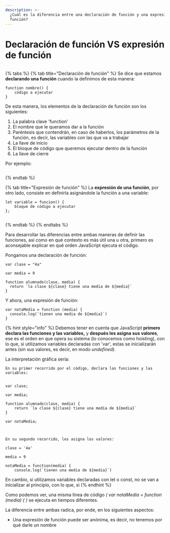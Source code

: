 ```yaml
---
description: >-
  ¿Cuál es la diferencia entre una declaración de función y una expresión de
  función?
---
```


# Declaración de función VS expresión de función

<figure><img src="https://www.desarrollolibre.net/public/images/example/javascript/funciones-declarativa-funcion-expresion.png" alt=""><figcaption></figcaption></figure>

{% tabs %}
{% tab title="Declaración de función" %}
Se dice que estamos **declarando una función** cuando la definimos de esta manera:

```
function nombre() {
    código a ejecutar
}
```

De esta manera, los elementos de la declaración de función son los siguientes:

1. La palabra clave 'function'
2. El nombre que le queramos dar a la función
3. Paréntesis que contendrán, en caso de haberlos, los parámetros de la función, es decir, las variables con las que va a trabajar
4. La llave de inicio
5. El bloque de código que queremos ejecutar dentro de la función
6. La llave de cierre



Por ejemplo:



<figure><img src="https://www.aluracursos.com/blog/assets/funciones-en-java-script/IMG_2.png" alt=""><figcaption></figcaption></figure>
{% endtab %}

{% tab title="Expresión de función" %}
La **expresión de una función**, por otro lado, consiste en definirla asignándole la función a una variable:

```
let variable = funcion() { 
    bloque de código a ejecutar 
};
```

<figure><img src="https://miro.medium.com/v2/resize:fit:1122/1*03OsXPg7_aNWEQlG3kGE1g.png" alt=""><figcaption></figcaption></figure>
{% endtab %}
{% endtabs %}



Para desarrollar las diferencias entre ambas maneras de definir las funciones, así como en qué contexto es más útil una u otra, primero es aconsejable explicar en qué orden JavaScript ejecuta el código.&#x20;

Pongamos una declaración de función:

```
var clase = "4a"

var media = 9

function alumnado(clase, media) {
  return `la clase ${clase} tiene una media de ${media}`
}
```

Y ahora, una expresión de función:

```
var notaMedia = function (media) {
  console.log(`tienen una media de ${media}`)
}
```

{% hint style="info" %}
Debemos tener en cuenta que JavaScript **primero declara las funciones y las variables,** y **después les asigna sus valores**, ese es el orden en que opera su sistema (lo conocemos como hoisting), con lo que, si utilizamos variables declaradas con 'var', estas se inicializarán antes (sin sus valores, es decir, en modo _undefined)._

La interpretación gráfica sería:



```
En su primer recorrido por el código, declara las funciones y las variables:


var clase;

var media;

function alumnado(clase, media) {
    return `la clase ${clase} tiene una media de ${media}`
}

var notaMedia;



En su segundo recorrido, les asigna los valores:

clase = '4a'

media = 9

notaMedia = function(media) {
    console.log(`tienen una media de ${media}`)
```



En cambio, si utilizamos variables declaradas con let o const, no se van a inicializar al principio, con lo que, si&#x20;
{% endhint %}

Como podemos ver, una misma línea de código _( var notaMedia = function (media) {  )_  se ejecuta en tiempos diferentes.

La diferencia entre ambas radica, por ende, en los siguientes aspectos:



* Una expresión de función puede ser anónima, es decir, no tenemos por qué darle un nombre
